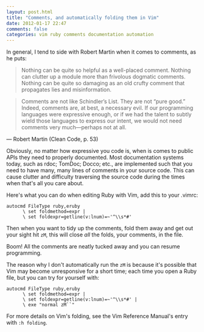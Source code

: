```yaml
---
layout: post.html
title: "Comments, and automatically folding them in Vim"
date: 2012-01-17 22:47
comments: false
categories: vim ruby comments documentation automation
---
```


In general, I tend to side with Robert Martin when it comes to comments, as he puts:

> Nothing can be quite so helpful as a well-placed comment. Nothing can clutter up a module more than frivolous dogmatic comments. Nothing can be quite so damaging as an old crufty comment that propagates lies and misinformation.

> Comments are not like Schindler’s List. They are not “pure good.” Indeed, comments are, at best, a necessary evil. If our programming languages were expressive enough, or if we had the talent to subtly wield those languages to express our intent, we would not need
comments very much—perhaps not at all.

— Robert Martin (Clean Code, p. 53)

Obviously, no matter how expressive you code is, when is comes to public APIs they need to properly documented. Most documentation systems today, such as rdoc; TomDoc; Docco; etc., are implemented such that you need to have many, many lines of comments in your source code. This can cause clutter and difficulty traversing the source code during the times when that's all you care about.

Here's what you can do when editing Ruby with Vim, add this to your .vimrc:

``` vim
autocmd FileType ruby,eruby
      \ set foldmethod=expr |
      \ set foldexpr=getline(v:lnum)=~'^\\s*#'
```

Then when you want to tidy up the comments, fold them away and get out your sight hit `zM`, this will close *all* the folds, your comments, in the file.

Boom! All the comments are neatly tucked away and you can resume programming.

The reason why I don't automatically run the `zM` is because it's possible that Vim may become unresponsive for a short time; each time you open a Ruby file, but you can try for yourself with:

``` vim
autocmd FileType ruby,eruby
      \ set foldmethod=expr |
      \ set foldexpr=getline(v:lnum)=~'^\\s*#' |
      \ exe "normal zM``"
```

For more details on Vim's folding, see the Vim Reference Manual's entry with `:h folding`.
